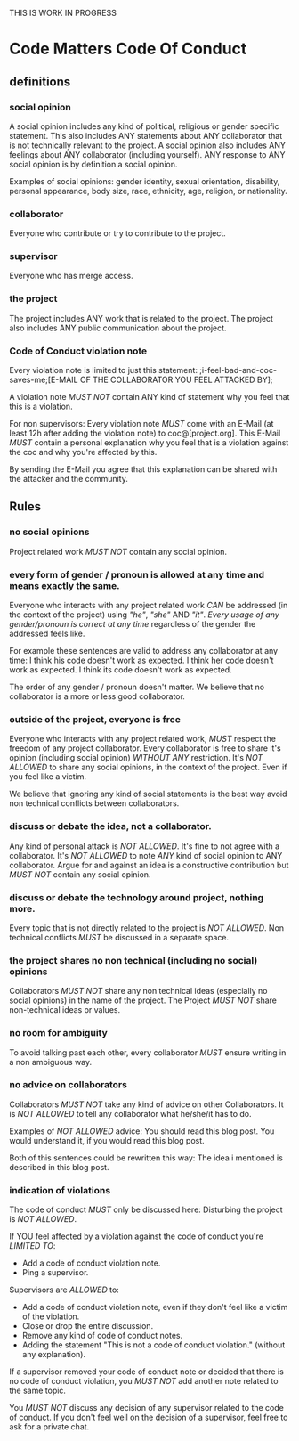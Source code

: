 THIS IS WORK IN PROGRESS


# Code Matters Code Of Conduct

## definitions

### social opinion
A social opinion includes any kind of political, religious or gender specific statement.
This also includes ANY statements about ANY collaborator that is not technically relevant to the project.
A social opinion also includes ANY feelings about ANY collaborator (including yourself).
ANY response to ANY social opinion is by definition a social opinion.

Examples of social opinions: gender identity, sexual orientation, disability, personal appearance, body size, race, ethnicity, age, religion, or nationality.


### collaborator
Everyone who contribute or try to contribute to the project.

### supervisor
Everyone who has merge access.

### the project
The project includes ANY work that is related to the project.
The project also includes ANY public communication about the project.


### Code of Conduct violation note
Every violation note is limited to just this statement:
;i-feel-bad-and-coc-saves-me;[E-MAIL OF THE COLLABORATOR YOU FEEL ATTACKED BY];

A violation note *MUST NOT* contain ANY kind of statement why you feel that this is a violation.

For non supervisors:
Every violation note *MUST* come with an E-Mail (at least 12h after adding the violation note) to coc@[project.org].
This E-Mail *MUST* contain a personal explanation why you feel that is a violation against the coc and why you're affected by this.

By sending the E-Mail you agree that this explanation can be shared with the attacker and the community.

## Rules

### no social opinions
Project related work *MUST NOT* contain any social opinion.


### every form of gender / pronoun is allowed at any time and means exactly the same.
Everyone who interacts with any project related work *CAN* be addressed (in the context of the project) using *"he"*, *"she"* AND *"it"*.
*Every usage of any gender/pronoun is correct at any time* regardless of the gender the addressed feels like.

For example these sentences are valid to address any collaborator at any time:
I think his code doesn't work as expected.
I think her code doesn't work as expected.
I think its code doesn't work as expected.

The order of any gender / pronoun doesn't matter.
We believe that no collaborator is a more or less good collaborator.


### outside of the project, everyone is free
Everyone who interacts with any project related work, *MUST* respect the freedom of any project collaborator.
Every collaborator is free to share it's opinion (including social opinion) *WITHOUT ANY* restriction.
It's *NOT ALLOWED* to share any social opinions, in the context of the project. Even if you feel like a victim.

We believe that ignoring any kind of social statements is the best way avoid non technical conflicts between collaborators.


### discuss or debate the idea, not a collaborator.
Any kind of personal attack is *NOT ALLOWED*.
It's fine to not agree with a collaborator. It's *NOT ALLOWED* to note *ANY* kind of social opinion to ANY collaborator.
Argue for and against an idea is a constructive contribution but *MUST NOT* contain any social opinion.


### discuss or debate the technology around project, nothing more.
Every topic that is not directly related to the project is *NOT ALLOWED*.
Non technical conflicts *MUST* be discussed in a separate space.


### the project shares no non technical (including no social) opinions
Collaborators *MUST NOT* share any non technical ideas (especially no social opinions) in the name of the project.
The Project *MUST NOT* share non-technical ideas or values.


### no room for ambiguity
To avoid talking past each other, every collaborator *MUST* ensure writing in a non ambiguous way.


### no advice on collaborators
Collaborators *MUST NOT* take any kind of advice on other Collaborators.
It is *NOT ALLOWED* to tell any collaborator what he/she/it has to do.

Examples of *NOT ALLOWED* advice:
You should read this blog post.
You would understand it, if you would read this blog post.

Both of this sentences could be rewritten this way:
The idea i mentioned is described in this blog post.


### indication of violations
The code of conduct *MUST* only be discussed here: <link>
Disturbing the project is *NOT ALLOWED*.

If YOU feel affected by a violation against the code of conduct you're *LIMITED TO*:
- Add a code of conduct violation note.
- Ping a supervisor.

Supervisors are *ALLOWED* to:
- Add a code of conduct violation note, even if they don't feel like a victim of the violation.
- Close or drop the entire discussion.
- Remove any kind of code of conduct notes.
- Adding the statement "This is not a code of conduct violation." (without any explanation).

If a supervisor removed your code of conduct note or decided that there is no code of conduct violation,
you *MUST NOT* add another note related to the same topic.

You *MUST NOT* discuss any decision of any supervisor related to the code of conduct.
If you don't feel well on the decision of a supervisor, feel free to ask for a private chat.